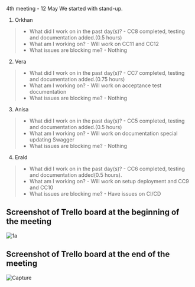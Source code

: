 4th meeting - 12 May
We started with stand-up.
<br/>
1. Orkhan

> * What did I work on in the past day(s)? - CC8 completed, testing and documentation added.(0.5 hours)<br/>
> * What am I working on? - Will work on CC11 and CC12 <br/>
> * What issues are blocking me? - Nothing <br/>

2. Vera 
> * What did I work on in the past day(s)? - CC7 completed, testing and documentation added.(0.75 hours)<br/>
> * What am I working on? - Will work on acceptance test documentation <br/>
> * What issues are blocking me? - Nothing <br/>

3. Anisa
> * What did I work on in the past day(s)? - CC5 completed, testing and documentation added.(0.5 hours)<br/>
> * What am I working on? - Will work on documentation special updating Swagger <br/>
> * What issues are blocking me? - Nothing <br/>

4. Erald
> * What did I work on in the past day(s)? - CC6 completed, testing and documentation added(0.5 hours).<br/>
> * What am I working on? - Will work on setup deployment and CC9 and CC10 <br/>
> * What issues are blocking me? - Have issues on CI/CD<br/>

## Screenshot of Trello board at the beginning of the meeting
![1a](https://user-images.githubusercontent.com/41522651/118412837-ddfa6b00-b6a4-11eb-8099-42923fd793c0.PNG)
## Screenshot of Trello board at the end of the meeting
![Capture](https://user-images.githubusercontent.com/41522651/118412902-3467a980-b6a5-11eb-847f-ae7ed2f9b910.PNG)
